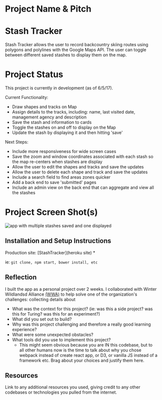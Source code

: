# Project Name & Pitch
# Stash Tracker
Stash Tracker allows the user to record backcountry skiing routes using polygons and polylines with the Google Maps API. The user can toggle between different saved stashes to display them on the map.

# Project Status
This project is currently in development (as of 6/5/17).

Current Functionality:
* Draw shapes and tracks on Map
* Assign details to the tracks, including: name, last visited date, management agency and description
* Save the stash and information to cards
* Toggle the stashes on and off to display on the Map
* Update the stash by displaying it and then hitting 'save'

Next Steps:
* Include more responsiveness for wide screen cases
* Save the zoom and window coordinates associated with each stash so the map re-centers when stashes are display
* Allow the user to edit the shapes and tracks and save the updates
* Allow the user to delete each shape and track and save the updates
* Include a search field to find areas zones quicker
* Add a back end to save 'submitted' pages
* Include an admin view on the back end that can aggregate and view all the stashes

# Project Screen Shot(s)   
![app with multiple stashes saved and one displayed]()

## Installation and Setup Instructions
Production site: [StashTracker](heroku site)
*

ie: `git clone, npm start, bower install, etc`  

## Reflection
I built the app as a personal project over 2 weeks. I collaborated with Winter Wildlandsd Alliance [(WWA)](https://winterwildlands.org/) to help solve one of the organization's challenges: collecting details about

  - What was the context for this project? (ie: was this a side project? was this for Turing? was this for an experiment?)
  - What did you set out to build?
  - Why was this project challenging and therefore a really good learning experience?
  - What were some unexpected obstacles?
  - What tools did you use to implement this project?
      - This might seem obvious because you are IN this codebase, but to all other humans now is the time to talk about why you chose webpack instead of create react app, or D3, or vanilla JS instead of a framework etc. Brag about your choices and justify them here.  

<!-- #### Example:  

This was a 3 week long project built during my third module at Turing School of Software and Design. Project goals included using technologies learned up until this point and familiarizing myself with documentation for new features.  

Originally I wanted to build an application that allowed users to pull data from the Twitter API based on what they were interested in, such as 'most tagged users'. I started this process by using the `create-react-app` boilerplate, then adding `react-router-4.0` and `redux`.  

One of the main challenges I ran into was Authentication. This lead me to spend a few days on a research spike into OAuth, Auth0, and two-factor authentication using Firebase or other third parties. Due to project time constraints, I had to table authentication and focus more on data visualization from parts of the API that weren't restricted to authenticated users.

At the end of the day, the technologies implemented in this project are React, React-Router 4.0, Redux, LoDash, D3, and a significant amount of VanillaJS, JSX, and CSS. I chose to use the `create-react-app` boilerplate to minimize initial setup and invest more time in diving into weird technological rabbit holes. In the next iteration I plan on handrolling a `webpack.config.js` file to more fully understand the build process. -->

## Resources
  Link to any additional resources you used, giving credit to any other codebases or technologies you pulled from the internet.  
